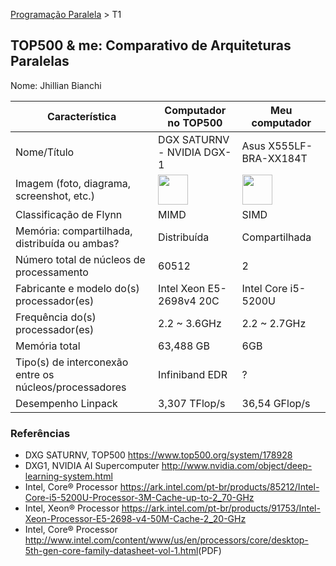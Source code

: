 [Programação Paralela](https://github.com/AndreaInfUFSM/elc139-2016a) > T1

TOP500 & me: Comparativo de Arquiteturas Paralelas
--------------------------------------------------

Nome: Jhillian Bianchi  

| Característica                                            | Computador no TOP500  | Meu computador  |
| --------------------------------------------------------- | --------------------- | --------------- |
| Nome/Título                                               |DGX SATURNV - NVIDIA DGX-1         |Asus X555LF-BRA-XX184T     |
| Imagem (foto, diagrama, screenshot, etc.)                 |<img src="http://image.prntscr.com/image/2bda4500ef374dfbb93f8f59abc332c0.png" width="48"> |<img src="http://image.prntscr.com/image/d10f5dbdf8224dc696c45080862b90c2.png" width="48">|
| Classificação de Flynn                                    |            MIMD           |      SIMD           |
| Memória: compartilhada, distribuída ou ambas?             |          Distribuída             |  Compartilhada               |
| Número total de núcleos de processamento                  |      60512            |  2              |
| Fabricante e modelo do(s) processador(es)                 |  Intel Xeon E5-2698v4 20C            |     Intel Core i5-5200U       |
| Frequência do(s) processador(es)                          |             2.2 ~ 3.6GHz          |        2.2 ~ 2.7GHz       |
| Memória total                                             |      63,488 GB                 |        6GB         |
| Tipo(s) de interconexão entre os núcleos/processadores    |             Infiniband EDR          |       ?          |
| Desempenho Linpack                                        |          3,307 TFlop/s             |        36,54 GFlop/s         |

### Referências
- DXG SATURNV, TOP500 <https://www.top500.org/system/178928>
- DXG1, NVIDIA AI Supercomputer <http://www.nvidia.com/object/deep-learning-system.html>
- Intel, Core® Processor <https://ark.intel.com/pt-br/products/85212/Intel-Core-i5-5200U-Processor-3M-Cache-up-to-2_70-GHz>
- Intel, Xeon® Processor <https://ark.intel.com/pt-br/products/91753/Intel-Xeon-Processor-E5-2698-v4-50M-Cache-2_20-GHz>
- Intel, Core® Processor <http://www.intel.com/content/www/us/en/processors/core/desktop-5th-gen-core-family-datasheet-vol-1.html>(PDF)


